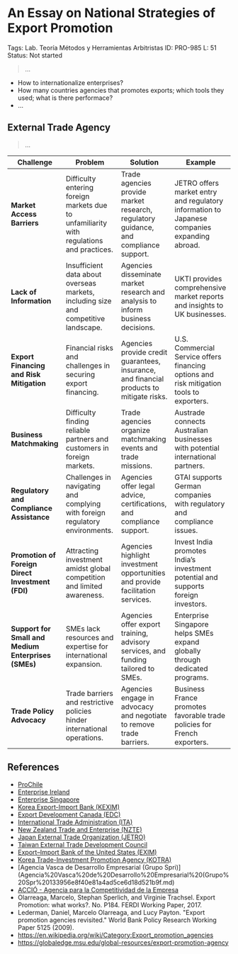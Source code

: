 # An Essay on National Strategies of Export Promotion

Tags: Lab. Teoría Métodos y Herramientas Arbitristas
ID: PRO-985
L: 51
Status: Not started

> …
> 

- How to internationalize enterprises?
- How many countries agencies that promotes exports;  which tools they used; what is there performace?
- …

## External Trade Agency

> …
> 

| **Challenge** | **Problem** | **Solution** | **Example** |
| --- | --- | --- | --- |
| **Market Access Barriers** | Difficulty entering foreign markets due to unfamiliarity with regulations and practices. | Trade agencies provide market research, regulatory guidance, and compliance support. | JETRO offers market entry and regulatory information to Japanese companies expanding abroad. |
| **Lack of Information** | Insufficient data about overseas markets, including size and competitive landscape. | Agencies disseminate market research and analysis to inform business decisions. | UKTI provides comprehensive market reports and insights to UK businesses. |
| **Export Financing and Risk Mitigation** | Financial risks and challenges in securing export financing. | Agencies provide credit guarantees, insurance, and financial products to mitigate risks. | U.S. Commercial Service offers financing options and risk mitigation tools to exporters. |
| **Business Matchmaking** | Difficulty finding reliable partners and customers in foreign markets. | Trade agencies organize matchmaking events and trade missions. | Austrade connects Australian businesses with potential international partners. |
| **Regulatory and Compliance Assistance** | Challenges in navigating and complying with foreign regulatory environments. | Agencies offer legal advice, certifications, and compliance support. | GTAI supports German companies with regulatory and compliance issues. |
| **Promotion of Foreign Direct Investment (FDI)** | Attracting investment amidst global competition and limited awareness. | Agencies highlight investment opportunities and provide facilitation services. | Invest India promotes India’s investment potential and supports foreign investors. |
| **Support for Small and Medium Enterprises (SMEs)** | SMEs lack resources and expertise for international expansion. | Agencies offer export training, advisory services, and funding tailored to SMEs. | Enterprise Singapore helps SMEs expand globally through dedicated programs. |
| **Trade Policy Advocacy** | Trade barriers and restrictive policies hinder international operations. | Agencies engage in advocacy and negotiate to remove trade barriers. | Business France promotes favorable trade policies for French exporters. |

## References

- [ProChile](ProChile%2015d956e8f40e80569920dca3c4a50b65.md)
- [Enterprise Ireland](Enterprise%20Ireland%2015d956e8f40e801fbfc5e6e0d4186fcd.md)
- [Enterprise Singapore](Enterprise%20Singapore%2015d956e8f40e8096b1bfe5a28a76ce0b.md)
- [Korea Export-Import Bank (KEXIM)](Korea%20Export-Import%20Bank%20(KEXIM)%2015d956e8f40e80bea6e9d8fdf5674de7.md)
- [Export Development Canada (EDC)](Export%20Development%20Canada%20(EDC)%2015d956e8f40e80118302df2a34d4f38d.md)
- [International Trade Administration (ITA)](International%20Trade%20Administration%20(ITA)%2015d956e8f40e80caa829ded5706ff504.md)
- [New Zealand Trade and Enterprise (NZTE)](New%20Zealand%20Trade%20and%20Enterprise%20(NZTE)%2015d956e8f40e808388abf89653dca971.md)
- [Japan External Trade Organization (JETRO)](Japan%20External%20Trade%20Organization%20(JETRO)%20133956e8f40e812fbe9bf9b1a0e211fa.md)
- [Taiwan External Trade Development Council](Taiwan%20External%20Trade%20Development%20Council%20133956e8f40e817aa550d69c7d0ce68b.md)
- [Export–Import Bank of the United States (EXIM)](Export%E2%80%93Import%20Bank%20of%20the%20United%20States%20(EXIM)%2015d956e8f40e804abbbaf1ce4f1ce8de.md)
- [Korea Trade-Investment Promotion Agency (KOTRA)](Korea%20Trade-Investment%20Promotion%20Agency%20(KOTRA)%20133956e8f40e8131b957e6737ca6f678.md)
- [Agencia Vasca de Desarrollo Empresarial (Grupo Spri)](Agencia%20Vasca%20de%20Desarrollo%20Empresarial%20(Grupo%20Spr%20133956e8f40e81a4ad5ce6d18d521b9f.md)
- [ACCIÓ - Agencia para la Competitividad de la Empresa](ACCIO%CC%81%20-%20Agencia%20para%20la%20Competitividad%20de%20la%20Empr%2015d956e8f40e80d7a75ac6beed3bb5d5.md)
- Olarreaga, Marcelo, Stephan Sperlich, and Virginie Trachsel. Export Promotion: what works?. No. P184. FERDI Working Paper, 2017.
- Lederman, Daniel, Marcelo Olarreaga, and Lucy Payton. "Export promotion agencies revisited." World Bank Policy Research Working Paper 5125 (2009).
- https://en.wikipedia.org/wiki/Category:Export_promotion_agencies
- https://globaledge.msu.edu/global-resources/export-promotion-agency